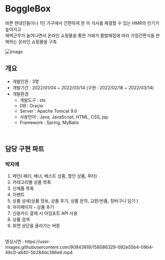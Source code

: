 
# BoggleBox   
바쁜 현대인들이나 1인 가구에서 간편하게 한 끼 식사를 해결할 수 있는 HMR의 인기가 높아지고 <br>
재택근무가 늘어나면서 온라인 쇼핑몰을 통한 거래가 활발해짐에 따라 가정간편식을 판매하는 온라인 쇼핑몰을 구축

![image](https://user-images.githubusercontent.com/90843819/158086783-afb1fad4-cd95-4628-ab26-582e9af78f8b.png)
<br>

## 개요
- 개발인원 : 3명
- 개발기간 : 2022/01/04 ~ 2022/03/14 (구현 : 2022/02/18 ~ 2022/03/14)
- 개발환경
  - 개발도구 : sts
  - DB : Oracle
  - Server : Apache Tomcat 9.0
  - 사용언어 : Java, JavaScript, HTML, CSS, jsp
  - Framework : Spring, MyBatis
<br>


## 담당 구현 파트
### 박지예
1. 메인( 헤더, 배너, 베스트 상품, 할인 상품, 푸터)    
2. 카테고리별 상품 목록
3. 신제품 목록
4. 이벤트
5. 상품 상세(상품 정보, 상품 후기, 상품 문의, 교환/반품, 장바구니 담기 )
6. 마이페이지 - 상품 후기
7. 신용카드 결제 시 아임포트  API 사용 
8. 상품 검색
9. 화면 상단을 올라가는 버튼
<br>
영상시연 : https://user-images.githubusercontent.com/90843819/158086329-092e55b4-09b4-48c0-a840-5b284dc386e6.mp4


